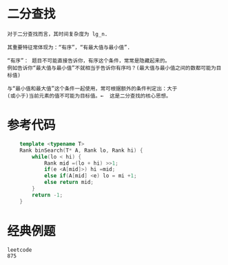 # 二分查找

    对于二分查找而言，其时间复杂度为 lg_n.

    其重要特征常体现为：“有序”，“有最大值与最小值”.

    “有序”： 题目不可能直接告诉你，有序这个条件，常常是隐藏起来的。
    例如告诉你“最大值与最小值”不就相当于告诉你有序吗？(最大值与最小值之间的数都可能为目标值)

    与“最小值和最大值”这个条件一起使用，常可根据额外的条件判定出：大于
    (或小于)当前元素的值不可能为目标值。←  这是二分查找的核心思想。


# 参考代码 
```c++
    template <typename T> 
    Rank binSearch(T* A, Rank lo, Rank hi) {
        while(lo < hi) {
            Rank mid =(lo + hi) >>1;
            if(e <A[mid]>) hi =mid;
            else if(A[mid] <e) lo = mi +1;
            else return mid; 
        }
        return -1;
    }
```

# 经典例题
    leetcode 
    875